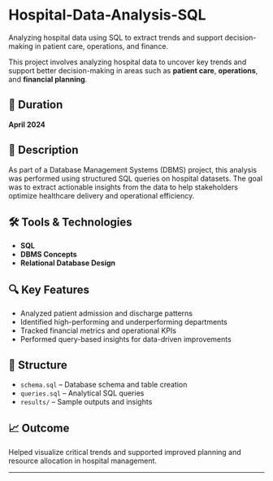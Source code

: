 # Hospital-Data-Analysis-SQL
Analyzing hospital data using SQL to extract trends and support decision-making in patient care, operations, and finance.

This project involves analyzing hospital data to uncover key trends and support better decision-making in areas such as **patient care**, **operations**, and **financial planning**.

## 📅 Duration
**April 2024**

## 📌 Description
As part of a Database Management Systems (DBMS) project, this analysis was performed using structured SQL queries on hospital datasets. The goal was to extract actionable insights from the data to help stakeholders optimize healthcare delivery and operational efficiency.

## 🛠️ Tools & Technologies
- **SQL**
- **DBMS Concepts**
- **Relational Database Design**

## 🔍 Key Features
- Analyzed patient admission and discharge patterns  
- Identified high-performing and underperforming departments  
- Tracked financial metrics and operational KPIs  
- Performed query-based insights for data-driven improvements

## 📁 Structure
- `schema.sql` – Database schema and table creation  
- `queries.sql` – Analytical SQL queries  
- `results/` – Sample outputs and insights

## 📈 Outcome
Helped visualize critical trends and supported improved planning and resource allocation in hospital management.

---

